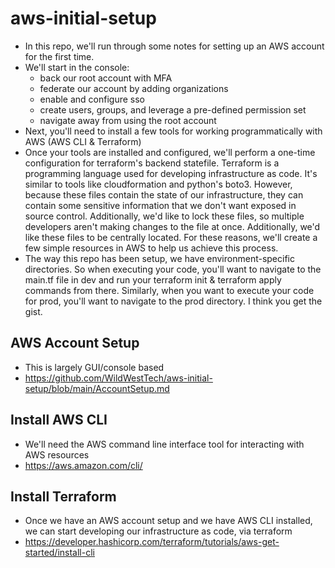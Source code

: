 # aws-initial-setup
- In this repo, we'll run through some notes for setting up an AWS account for the first time.  
- We'll start in the console:
  - back our root account with MFA
  - federate our account by adding organizations
  - enable and configure sso
  - create users, groups, and leverage a pre-defined permission set
  - navigate away from using the root account
- Next, you'll need to install a few tools for working programmatically with AWS (AWS CLI & Terraform)
- Once your tools are installed and configured, we'll perform a one-time configuration for terraform's backend statefile.  Terraform is a programming language used for developing infrastructure as code.  It's similar to tools like cloudformation and python's boto3.  However, because these files contain the state of our infrastructure, they can contain some sensitive information that we don't want exposed in source control.  Additionally, we'd like to lock these files, so multiple developers aren't making changes to the file at once.  Additionally, we'd like these files to be centrally located.  For these reasons, we'll create a few simple resources in AWS to help us achieve this process.
- The way this repo has been setup, we have environment-specific directories.  So when executing your code, you'll want to navigate to the main.tf file in dev and run your terraform init & terraform apply commands from there.  Similarly, when you want to execute your code for prod, you'll want to navigate to the prod directory.  I think you get the gist.

## AWS Account Setup
- This is largely GUI/console based
- https://github.com/WildWestTech/aws-initial-setup/blob/main/AccountSetup.md

## Install AWS CLI
- We'll need the AWS command line interface tool for interacting with AWS resources
- https://aws.amazon.com/cli/

## Install Terraform
- Once we have an AWS account setup and we have AWS CLI installed, we can start developing our infrastructure as code, via terraform
- https://developer.hashicorp.com/terraform/tutorials/aws-get-started/install-cli
